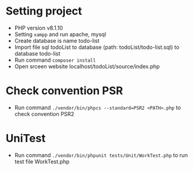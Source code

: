 # Setting project
- PHP version v8.1.10
- Setting `xampp` and run apache, mysql
- Create database is name todo-list
- Import file sql todoList to database (path: todoList/todo-list.sql) to database todo-list
- Run command `composer install`
- Open srceen website localhost/todoList/source/index.php
# Check convention PSR 
- Run command `./vendor/bin/phpcs --standard=PSR2 <PATH>.php` to check convention PSR2
# UniTest
- Run command `./vendor/bin/phpunit tests/Unit/WorkTest.php` to run test file WorkTest.php
